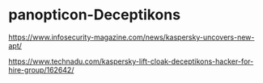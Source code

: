 # panopticon-Deceptikons

https://www.infosecurity-magazine.com/news/kaspersky-uncovers-new-apt/

https://www.technadu.com/kaspersky-lift-cloak-deceptikons-hacker-for-hire-group/162642/
